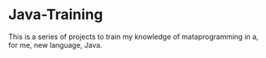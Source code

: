 # Java-Training

This is a series of projects to train my knowledge of mataprogramming in a, for me, new language, Java.
